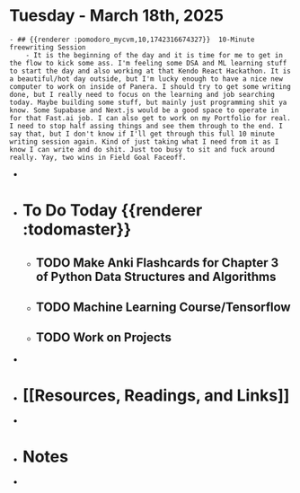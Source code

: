 # Tuesday - March 18th, 2025
	- ## {{renderer :pomodoro_mycvm,10,1742316674327}}  10-Minute freewriting Session
		- It is the beginning of the day and it is time for me to get in the flow to kick some ass. I'm feeling some DSA and ML learning stuff to start the day and also working at that Kendo React Hackathon. It is a beautiful/hot day outside, but I'm lucky enough to have a nice new computer to work on inside of Panera. I should try to get some writing done, but I really need to focus on the learning and job searching today. Maybe building some stuff, but mainly just programming shit ya know. Some Supabase and Next.js would be a good space to operate in for that Fast.ai job. I can also get to work on my Portfolio for real. I need to stop half assing things and see them through to the end. I say that, but I don't know if I'll get through this full 10 minute writing session again. Kind of just taking what I need from it as I know I can write and do shit. Just too busy to sit and fuck around really. Yay, two wins in Field Goal Faceoff.
-
- # To Do Today {{renderer :todomaster}}
	- ## TODO Make Anki Flashcards for Chapter 3 of Python Data Structures and Algorithms
	- ## TODO Machine Learning Course/Tensorflow
	- ## TODO Work on Projects
-
- # [[Resources, Readings, and Links]]
-
- # Notes
-